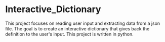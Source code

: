# Interactive_Dictionary
This project focuses on reading user input and extracting data from a json file. The goal is to create an interactive dictionary that gives back the definition to the user's input. This project is written in python.
